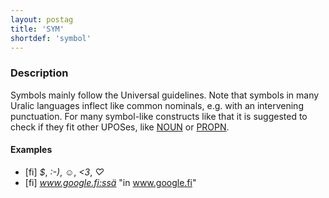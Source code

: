 ```yaml
---
layout: postag
title: 'SYM'
shortdef: 'symbol'
---
```


### Description

Symbols mainly follow the Universal guidelines. Note that symbols in many Uralic
languages inflect like common nominals, e.g. with an intervening punctuation.
For many symbol-like constructs like that it is suggested to check if they fit
other UPOSes, like [NOUN]() or [PROPN]().

#### Examples

* [fi] _$_, _:-)_, _☺_, _<3_, _♡_
* [fi] _www.google.fi:ssä_ "in www.google.fi"

<!-- Interlanguage links updated Po lis 14 15:34:37 CET 2022 -->
